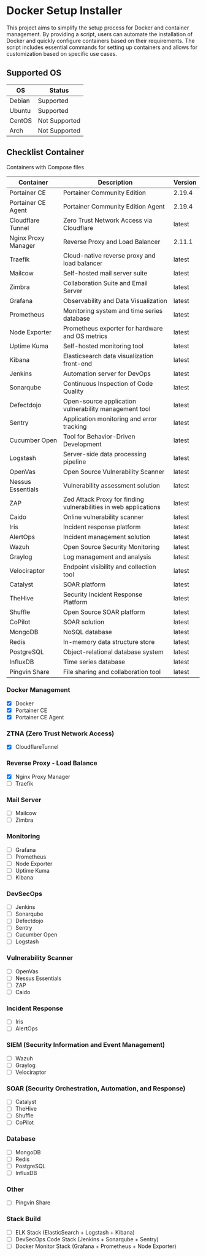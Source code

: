 # Docker Setup Installer

This project aims to simplify the setup process for Docker and container management. By providing a script, users can automate the installation of Docker and quickly configure containers based on their requirements. The script includes essential commands for setting up containers and allows for customization based on specific use cases.

## Supported OS
| OS | Status |
| ------ | ------ |
| Debian  | Supported |
| Ubuntu | Supported |
| CentOS | Not Supported |
| Arch | Not Supported |

## Checklist Container

Containers with Compose files

| Container                                                                     | Description                                                               | Version |
|-------------------------------------------------------------------------------|---------------------------------------------------------------------------|---------|
| Portainer CE                                                                  | Portainer Community Edition                                               | 2.19.4  |
| Portainer CE Agent                                                            | Portainer Community Edition Agent                                         | 2.19.4  |
| Cloudflare Tunnel                                                             | Zero Trust Network Access via Cloudflare                                  | latest  |
| Nginx Proxy Manager                                                           | Reverse Proxy and Load Balancer                                           | 2.11.1  |
| Traefik                                                                       | Cloud-native reverse proxy and load balancer                              | latest  |
| Mailcow                                                                       | Self-hosted mail server suite                                             | latest  |
| Zimbra                                                                        | Collaboration Suite and Email Server                                      | latest  |
| Grafana                                                                       | Observability and Data Visualization                                      | latest  |
| Prometheus                                                                    | Monitoring system and time series database                                | latest  |
| Node Exporter                                                                 | Prometheus exporter for hardware and OS metrics                           | latest  |
| Uptime Kuma                                                                   | Self-hosted monitoring tool                                               | latest  |
| Kibana                                                                        | Elasticsearch data visualization front-end                                | latest  |
| Jenkins                                                                       | Automation server for DevOps                                              | latest  |
| Sonarqube                                                                     | Continuous Inspection of Code Quality                                     | latest  |
| Defectdojo                                                                    | Open-source application vulnerability management tool                     | latest  |
| Sentry                                                                        | Application monitoring and error tracking                                 | latest  |
| Cucumber Open                                                                 | Tool for Behavior-Driven Development                                      | latest  |
| Logstash                                                                      | Server-side data processing pipeline                                      | latest  |
| OpenVas                                                                       | Open Source Vulnerability Scanner                                         | latest  |
| Nessus Essentials                                                             | Vulnerability assessment solution                                         | latest  |
| ZAP                                                                           | Zed Attack Proxy for finding vulnerabilities in web applications          | latest  |
| Caido                                                                         | Online vulnerability scanner                                              | latest  |
| Iris                                                                          | Incident response platform                                                | latest  |
| AlertOps                                                                      | Incident management solution                                              | latest  |
| Wazuh                                                                         | Open Source Security Monitoring                                           | latest  |
| Graylog                                                                       | Log management and analysis                                               | latest  |
| Velociraptor                                                                  | Endpoint visibility and collection tool                                   | latest  |
| Catalyst                                                                      | SOAR platform                                                             | latest  |
| TheHive                                                                       | Security Incident Response Platform                                       | latest  |
| Shuffle                                                                       | Open Source SOAR platform                                                 | latest  |
| CoPilot                                                                       | SOAR solution                                                             | latest  |
| MongoDB                                                                       | NoSQL database                                                            | latest  |
| Redis                                                                         | In-memory data structure store                                            | latest  |
| PostgreSQL                                                                    | Object-relational database system                                         | latest  |
| InfluxDB                                                                      | Time series database                                                      | latest  |
| Pingvin Share                                                                 | File sharing and collaboration tool                                       | latest  |

### Docker Management
- [x] Docker
- [x] Portainer CE
- [x] Portainer CE Agent

### ZTNA (Zero Trust Network Access)
- [x] CloudflareTunnel

### Reverse Proxy - Load Balance
- [x] Nginx Proxy Manager
- [ ] Traefik 

### Mail Server
- [ ] Mailcow
- [ ] Zimbra

### Monitoring
- [ ] Grafana 
- [ ] Prometheus 
- [ ] Node Exporter 
- [ ] Uptime Kuma
- [ ] Kibana

### DevSecOps
- [ ] Jenkins 
- [ ] Sonarqube
- [ ] Defectdojo
- [ ] Sentry
- [ ] Cucumber Open
- [ ] Logstash

### Vulnerability Scanner
- [ ] OpenVas
- [ ] Nessus Essentials
- [ ] ZAP
- [ ] Caido

### Incident Response
- [ ] Iris
- [ ] AlertOps

### SIEM (Security Information and Event Management)
- [ ] Wazuh
- [ ] Graylog
- [ ] Velociraptor

### SOAR (Security Orchestration, Automation, and Response)
- [ ] Catalyst
- [ ] TheHive
- [ ] Shuffle
- [ ] CoPilot 

### Database
- [ ] MongoDB
- [ ] Redis
- [ ] PostgreSQL
- [ ] InfluxDB

### Other
- [ ] Pingvin Share

### Stack Build
- [ ] ELK Stack (ElasticSearch + Logstash + Kibana)
- [ ] DevSecOps Code Stack (Jenkins + Sonarqube + Sentry)
- [ ] Docker Monitor Stack (Grafana + Prometheus + Node Exporter)
